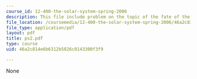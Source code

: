 ```yaml
---
course_id: 12-400-the-solar-system-spring-2006
description: This file include problem on the topic of the fate of the earth.
file_location: /coursemedia/12-400-the-solar-system-spring-2006/46a2c814e6b6312b5826c0143300f3f9_ps2.pdf
file_type: application/pdf
layout: pdf
title: ps2.pdf
type: course
uid: 46a2c814e6b6312b5826c0143300f3f9

---
```

None